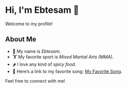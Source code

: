 # Hi, I'm Ebtesam 👋

Welcome to my profile!

## About Me
- 💬 My name is *Ebtesam*.
- 🏋️ My favorite sport is *Mixed Martial Arts (MMA)*.  
- 🌶️ I love any kind of *spicy food*.
- 🎵 Here’s a link to my favorite song: [My Favorite Song](https://youtu.be/_9bw_VtMUGA?si=nZNl7ZAUW6plrRP1).

Feel free to connect with me!